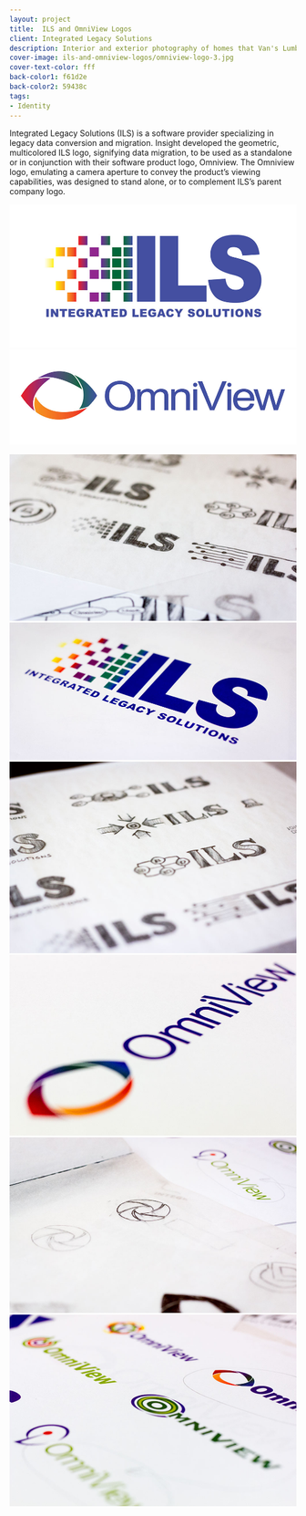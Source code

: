 ```yaml
---
layout: project
title:  ILS and OmniView Logos
client: Integrated Legacy Solutions
description: Interior and exterior photography of homes that Van's Lumber has built.
cover-image: ils-and-omniview-logos/omniview-logo-3.jpg
cover-text-color: fff
back-color1: f61d2e
back-color2: 59438c
tags:
- Identity
---
```


Integrated Legacy Solutions (ILS) is a software provider specializing in legacy data conversion and migration. Insight developed the geometric, multicolored ILS logo, signifying data migration, to be used as a standalone or in conjunction with their software product logo, Omniview. The Omniview logo, emulating a camera aperture to convey the product’s viewing capabilities, was designed to stand alone, or to complement ILS’s parent company logo.  

![ILS Logo](/img/projects/ils-and-omniview-logos/ils-logo.jpg)
![ILS Logo](/img/projects/ils-and-omniview-logos/omniview-logo.jpg)


<div class="images">

<img class="third" data-aos="fade-up" data-featherlight="/img/projects/ils-and-omniview-logos/ils-logo-3.jpg" src="/img/projects/ils-and-omniview-logos/ils-logo-3.jpg" />

<img class="third" data-aos="fade-up" data-aos-delay="200" data-featherlight="/img/projects/ils-and-omniview-logos/ils-logo-2.jpg" src="/img/projects/ils-and-omniview-logos/ils-logo-2.jpg" />

<img class="third" data-aos="fade-up" data-aos-delay="400" data-featherlight="/img/projects/ils-and-omniview-logos/ils-logo-4.jpg" src="/img/projects/ils-and-omniview-logos/ils-logo-4.jpg" />

<img class="third" data-aos="fade-up" data-featherlight="/img/projects/ils-and-omniview-logos/omniview-logo-2.jpg" src="/img/projects/ils-and-omniview-logos/omniview-logo-2.jpg" />

<img class="third" data-aos="fade-up" data-aos-delay="200" data-featherlight="/img/projects/ils-and-omniview-logos/omniview-logo-5.jpg" src="/img/projects/ils-and-omniview-logos/omniview-logo-5.jpg" />

<img class="third" data-aos="fade-up" data-aos-delay="400" data-featherlight="/img/projects/ils-and-omniview-logos/omniview-logo-4.jpg" src="/img/projects/ils-and-omniview-logos/omniview-logo-4.jpg" />

</div>
